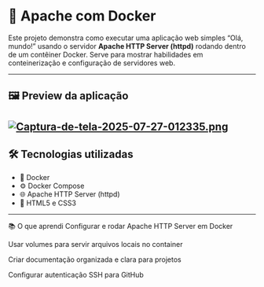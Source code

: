 # 🚀 Apache com Docker

Este projeto demonstra como executar uma aplicação web simples “Olá, mundo!” usando o servidor **Apache HTTP Server (httpd)** rodando dentro de um contêiner Docker. Serve para mostrar habilidades em conteinerização e configuração de servidores web.

---

## 🖼️ Preview da aplicação

<!-- 
⚠️ Como estou usando uma máquina virtual, pode ser difícil adicionar imagens diretamente ao repositório localmente. Veja opções para incluir imagens no README:

1. Fazer upload direto pelo GitHub via navegador e usar o link raw da imagem:

   ![Preview](https://github.com/SEU_USUARIO/NOME_REPO/raw/main/nome-da-imagem.png)

2. Hospedar a imagem em serviços externos gratuitos (Imgur, Postimages, ImgBB) e usar o link direto:

   ![Preview](https://i.imgur.com/exemplo.png)
-->

[![Captura-de-tela-2025-07-27-012335.png](https://i.postimg.cc/vZkv2RHY/Captura-de-tela-2025-07-27-012335.png)](https://postimg.cc/FYbc1BL8)
---

## 🛠 Tecnologias utilizadas

- 🐳 Docker  
- ⚙️ Docker Compose  
- 🌐 Apache HTTP Server (httpd)  
- 🎨 HTML5 e CSS3

---

📚 O que aprendi
Configurar e rodar Apache HTTP Server em Docker

Usar volumes para servir arquivos locais no container

Criar documentação organizada e clara para projetos

Configurar autenticação SSH para GitHub
